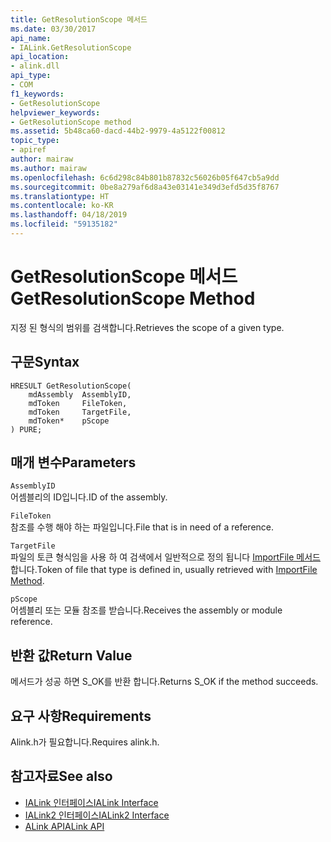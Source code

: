 ```yaml
---
title: GetResolutionScope 메서드
ms.date: 03/30/2017
api_name:
- IALink.GetResolutionScope
api_location:
- alink.dll
api_type:
- COM
f1_keywords:
- GetResolutionScope
helpviewer_keywords:
- GetResolutionScope method
ms.assetid: 5b48ca60-dacd-44b2-9979-4a5122f00812
topic_type:
- apiref
author: mairaw
ms.author: mairaw
ms.openlocfilehash: 6c6d298c84b801b87832c56026b05f647cb5a9dd
ms.sourcegitcommit: 0be8a279af6d8a43e03141e349d3efd5d35f8767
ms.translationtype: HT
ms.contentlocale: ko-KR
ms.lasthandoff: 04/18/2019
ms.locfileid: "59135182"
---
```

# <a name="getresolutionscope-method"></a><span data-ttu-id="e4fec-102">GetResolutionScope 메서드</span><span class="sxs-lookup"><span data-stu-id="e4fec-102">GetResolutionScope Method</span></span>
<span data-ttu-id="e4fec-103">지정 된 형식의 범위를 검색합니다.</span><span class="sxs-lookup"><span data-stu-id="e4fec-103">Retrieves the scope of a given type.</span></span>  
  
## <a name="syntax"></a><span data-ttu-id="e4fec-104">구문</span><span class="sxs-lookup"><span data-stu-id="e4fec-104">Syntax</span></span>  
  
```  
HRESULT GetResolutionScope(  
    mdAssembly  AssemblyID,  
    mdToken     FileToken,  
    mdToken     TargetFile,  
    mdToken*    pScope  
) PURE;  
```  
  
## <a name="parameters"></a><span data-ttu-id="e4fec-105">매개 변수</span><span class="sxs-lookup"><span data-stu-id="e4fec-105">Parameters</span></span>  
 `AssemblyID`  
 <span data-ttu-id="e4fec-106">어셈블리의 ID입니다.</span><span class="sxs-lookup"><span data-stu-id="e4fec-106">ID of the assembly.</span></span>  
  
 `FileToken`  
 <span data-ttu-id="e4fec-107">참조를 수행 해야 하는 파일입니다.</span><span class="sxs-lookup"><span data-stu-id="e4fec-107">File that is in need of a reference.</span></span>  
  
 `TargetFile`  
 <span data-ttu-id="e4fec-108">파일의 토큰 형식임을 사용 하 여 검색에서 일반적으로 정의 됩니다 [ImportFile 메서드](../../../../docs/framework/unmanaged-api/alink/importfile-method.md)합니다.</span><span class="sxs-lookup"><span data-stu-id="e4fec-108">Token of file that type is defined in, usually retrieved with [ImportFile Method](../../../../docs/framework/unmanaged-api/alink/importfile-method.md).</span></span>  
  
 `pScope`  
 <span data-ttu-id="e4fec-109">어셈블리 또는 모듈 참조를 받습니다.</span><span class="sxs-lookup"><span data-stu-id="e4fec-109">Receives the assembly or module reference.</span></span>  
  
## <a name="return-value"></a><span data-ttu-id="e4fec-110">반환 값</span><span class="sxs-lookup"><span data-stu-id="e4fec-110">Return Value</span></span>  
 <span data-ttu-id="e4fec-111">메서드가 성공 하면 S_OK를 반환 합니다.</span><span class="sxs-lookup"><span data-stu-id="e4fec-111">Returns S_OK if the method succeeds.</span></span>  
  
## <a name="requirements"></a><span data-ttu-id="e4fec-112">요구 사항</span><span class="sxs-lookup"><span data-stu-id="e4fec-112">Requirements</span></span>  
 <span data-ttu-id="e4fec-113">Alink.h가 필요합니다.</span><span class="sxs-lookup"><span data-stu-id="e4fec-113">Requires alink.h.</span></span>  
  
## <a name="see-also"></a><span data-ttu-id="e4fec-114">참고자료</span><span class="sxs-lookup"><span data-stu-id="e4fec-114">See also</span></span>

- [<span data-ttu-id="e4fec-115">IALink 인터페이스</span><span class="sxs-lookup"><span data-stu-id="e4fec-115">IALink Interface</span></span>](../../../../docs/framework/unmanaged-api/alink/ialink-interface.md)
- [<span data-ttu-id="e4fec-116">IALink2 인터페이스</span><span class="sxs-lookup"><span data-stu-id="e4fec-116">IALink2 Interface</span></span>](../../../../docs/framework/unmanaged-api/alink/ialink2-interface.md)
- [<span data-ttu-id="e4fec-117">ALink API</span><span class="sxs-lookup"><span data-stu-id="e4fec-117">ALink API</span></span>](../../../../docs/framework/unmanaged-api/alink/index.md)
